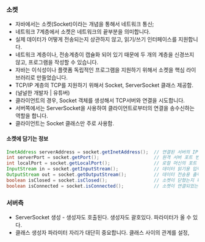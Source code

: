 ### 소켓
- 자바에서는 소켓(Socket)이라는 개념을 통해서 네트워크 통신;
- 네트워크 7계층에서 소켓은 네트워크의 끝부분을 의미합니다.
- 실제 데이터가 어떻게 전송되는지 상관하지 않고, 읽기/쓰기 인터페이스를 지원합니다.
- 네트워크 계층이나, 전송계층이 캡슐화 되어 있기 때문에 두 개의 계층을 신경쓰지 않고, 프로그램을 작성할 수 있습니다.
- 자바는 이식성이나 플랫폼 독립적인 프로그램을 지원하기 위해서 소켓을 핵심 라이브러리로 만들었습니다.
- TCP/IP 계층의 TCP를 지원하기 위해서 Socket, ServerSocket 클래스 제공함.
- (널널한 개발자 | 유튜버)
- 클라이언트의 경우, Socket 객체를 생성해서 TCP서버와 연결을 시도합니다.
- 서버쪽에서는 ServerSocket을 사용하여 클라이언트로부터의 연결을 송수신하는 역할을 합니다.
- 클라이언트는 Socket 클래스만 주로 사용함.


#### **소켓에 담기는 정보**
```java
InetAddress serverAddress = socket.getInetAddress();  // 연결된 서버의 IP 주소 가져오기
int serverPort = socket.getPort();                    // 원격 서버 포트 번호
int localPort = socket.getLocalPort();                // 로컬 머신의 포트 번호
InputStream in = socket.getInputStream();             // 데이터 읽기용 입력 스트림
OutputStream out = socket.getOutputStream();          // 데이터 전송용 출력 스트림
boolean isClosed = socket.isClosed();                 // 소켓이 닫혔는지 확인
boolean isConnected = socket.isConnected();           // 소켓이 연결되었는지 확인
```


### 서버측
- ServerSocket 생성 - 생성자도 호출된다. 생성자도 괄호있다. 파라미터가 올 수 있다.
- 클래스 생성자 파라미터 자리가 대단히 중요합니다. 클래스 사이의 관계를 설정, 
